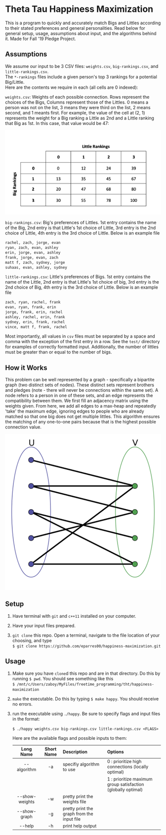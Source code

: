 # Theta Tau Happiness Maximization

This is a program to quickly and accurately match Bigs and Littles according to their stated preferences and general personalities. Read below for general setup, usage, assumptions about input, and the algorithms behind it. Made for Fall '19 Pledge Project.     

## Assumptions

We assume our input to be 3 CSV files: `weights.csv`, `big-rankings.csv`, and `little-rankings.csv`.     
The `*-rankings` files include a given person's top 3 rankings for a potential Big/Little.     
Here are the contents we require in each (all cells are 0 indexed):     
     
`weights.csv`: Weights of each possible connection. Rows represent the choices of the Bigs, Columns represent those of the Littles. 0 means a person was not on the list, 3 means they were third on the list, 2 means second, and 1 meants first. For example, the value of the cell at (2, 1) represents the weight for a Big ranking a Little as 2nd and a Little ranking that Big as 1st. In this case, that value would be 47:     

![weights picture](/misc/weights.png)

`big-rankings.csv`: Big's preferences of Littles. 1st entry contains the name of the Big, 2nd entry is that Little's 1st choice of Little, 3rd entry is the 2nd choice of Little, 4th entry is the 3rd choice of Little. Below is an example file     

```
rachel, zach, jorge, evan
ryan, zach, evan, ashley
erin, jorge, evan, ashley
frank, jorge, evan, zach
matt f, zach, sydney, jorge
suhaas, evan, ashley, sydney
```

`little-rankings.csv`: Little's preferences of Bigs. 1st entry contains the name of the Little, 2nd entry is that Little's 1st choice of big, 3rd entry is the 2nd choice of Big, 4th entry is the 3rd choice of Little. Below is an example file     

```
zach, ryan, rachel, frank
evan, ryan, frank, erin
jorge, frank, erin, rachel
ashley, rachel, erin, frank
sydney, erin, frank, rachel
vince, matt f, frank, rachel
```

Most importantly, all values in `csv` files must be separated by a space and comma with the exception of the first entry in a row. See the `test/` directory for examples of correctly formatted input. Additionally, the number of littles must be greater than or equal to the number of bigs.     

## How it Works

This problem can be well represented by a graph - specifically a bipartite graph (two distinct sets of nodes). These distinct sets represent brothers and pledges (note - there will never be connections within the same set). A node refers to a person in one of these sets, and an edge represents the compatibility between them. We first fill an adjacency matrix using the weights given. From here, we add all edges to a max-heap and repeatedly 'take' the maximum edge, ignoring edges to people who are already matched so that one big does not get multiple littles. This algorithm ensures the matching of any one-to-one pairs because that is the highest possible connection value.     

![bipartite graph](/misc/bipartite_graph.png)

## Setup

1. Have terminal with `git` and `c++11` installed on your computer.

2. Have your input files prepared.

3. `git clone` this repo. Open a terminal, navigate to the file location of your choosing, and type     
   `$ git clone https://github.com/eparres00/happiness-maximization.git`  

## Usage    

1. Make sure you have `clone`d this repo and are in that directory. Do this by running `$ pwd`. You should see something like this     
   `$ /mnt/c/Users/zaboy/MyFiles/freetime_programming/tht/happiness-maximization`     

2. `make` the executable. Do this by typing `$ make happy`. You should receive no errors.    

3. run the executable using `./happy`. Be sure to specify flags and input files in the format:     
   
   `$ ./happy weights.csv big-rankings.csv little-rankings.csv <FLAGS>`     

   Here are the available flags and possible inputs to them:    
   
   | Long Name | Short Name | Description | Options |
   |:---------:|:----------:|:-----------|:------|
   |--algorithm|     -a     | specifiy algorithm to use | 0 : prioritize high connections (locally optimal) |
   |		   |            |             | 1 : prioritize maximum group satisfaction (globally optimal) |
   |--show-weights|  -w     | pretty print the weights file |
   |--show-graph|    -g     | pretty print the graph from the input file |
   |--help     |     -h     | print help output|
